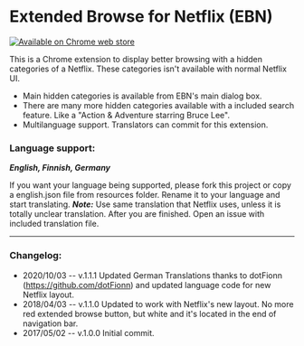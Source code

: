 # Extended Browse for Netflix (EBN)

[![Available on Chrome web store](https://developer.chrome.com/webstore/images/ChromeWebStore_Badge_v2_340x96.png)](https://chrome.google.com/webstore/detail/extended-browse-for-netfl/oajemdopahhgfbnikcogidfnaaeglfhn)

This is a Chrome extension to display better browsing with a hidden categories of a Netflix. These categories isn't available with normal Netflix UI.

* Main hidden categories is available from EBN's main dialog box.
* There are many more hidden categories available with a included search feature. Like a "Action & Adventure starring Bruce Lee".
* Multilanguage support. Translators can commit for this extension.

### Language support:

**_English, Finnish, Germany_**

If you want your language being supported, please fork this project or copy a english.json file from resources folder. Rename it to your language and start translating. **_Note:_** Use same translation that Netflix uses, unless it is totally unclear translation. After you are finished. Open an issue with included translation file.

---


### Changelog:

* 2020/10/03 -- v.1.1.1 Updated German Translations thanks to dotFionn (https://github.com/dotFionn) and updated language code for new Netflix layout.
* 2018/04/03 -- v.1.1.0 Updated to work with Netflix's new layout. No more red extended browse button, but white and it's located in the end of navigation bar.
* 2017/05/02 -- v.1.0.0 Initial commit.
